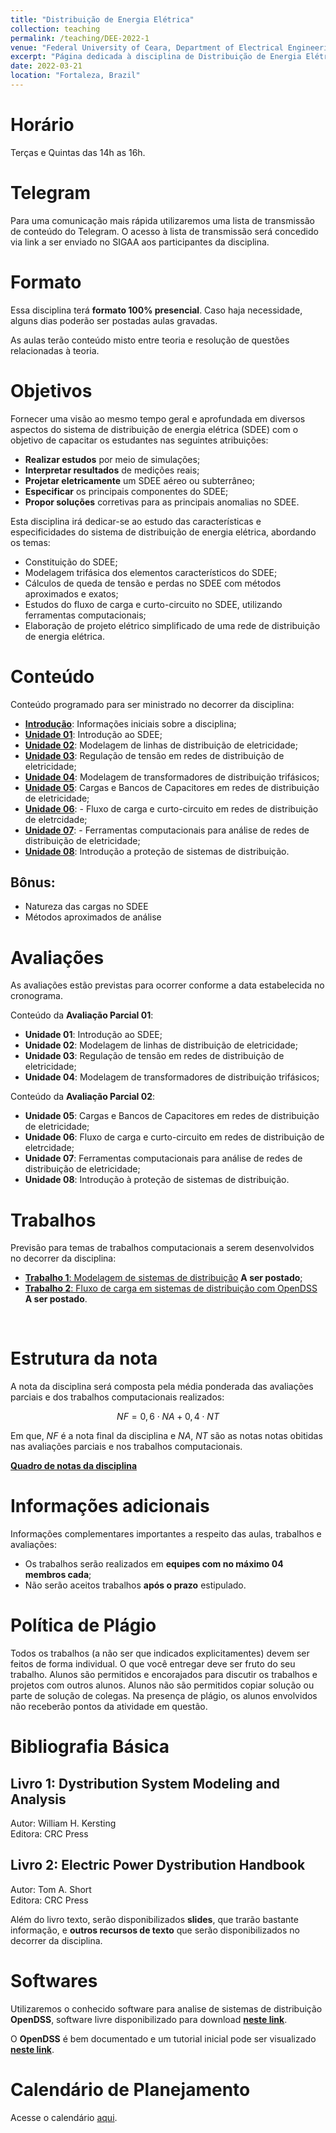 ```yaml
---
title: "Distribuição de Energia Elétrica"
collection: teaching
permalink: /teaching/DEE-2022-1
venue: "Federal University of Ceara, Department of Electrical Engineering"
excerpt: "Página dedicada à disciplina de Distribuição de Energia Elétrica - 2022.1"
date: 2022-03-21
location: "Fortaleza, Brazil"
---
```


# Horário

Terças e Quintas das 14h as 16h.

# Telegram

Para uma comunicação mais rápida utilizaremos uma lista de transmissão de conteúdo do Telegram. O acesso à lista de transmissão será concedido via link a ser enviado no SIGAA aos participantes da disciplina.

# Formato

Essa disciplina terá **formato 100% presencial**. Caso haja necessidade, alguns dias poderão ser postadas aulas gravadas.

As aulas terão conteúdo misto entre teoria e resolução de questões relacionadas à teoria.

# Objetivos

Fornecer uma visão ao mesmo tempo geral e aprofundada em diversos aspectos do sistema de distribuição de energia elétrica (SDEE) com o objetivo de capacitar os estudantes nas seguintes atribuições:
- **Realizar estudos** por meio de simulações;
- **Interpretar resultados** de medições reais;
- **Projetar eletricamente** um SDEE aéreo ou subterrâneo;
- **Especificar** os principais componentes do SDEE;
- **Propor soluções** corretivas para as principais anomalias no SDEE.

Esta disciplina irá dedicar-se ao estudo das características e especificidades do sistema de distribuição de energia elétrica, abordando os temas:
- Constituição do SDEE;
- Modelagem trifásica dos elementos característicos do SDEE;
- Cálculos de queda de tensão e perdas no SDEE com métodos aproximados e exatos;
- Estudos do fluxo de carga e curto-circuito no SDEE, utilizando ferramentas computacionais;
- Elaboração de projeto elétrico simplificado de uma rede de distribuição de energia elétrica.

# Conteúdo

Conteúdo programado para ser ministrado no decorrer da disciplina:
- [**Introdução**](/teaching/DEE-2022-1/Introducao): Informações iniciais sobre a disciplina;
- [**Unidade 01**](/teaching/DEE-2022-1/Unidade-01): Introdução ao SDEE;
- [**Unidade 02**](/teaching/DEE-2022-1/Unidade-02): Modelagem de linhas de distribuição de eletricidade;
- [**Unidade 03**](/teaching/DEE-2022-1/Unidade-03): Regulação de tensão em redes de distribuição de eletricidade;
- [**Unidade 04**](/teaching/DEE-2022-1/Unidade-04): Modelagem de transformadores de distribuição trifásicos;
- [**Unidade 05**](/teaching/DEE-2022-1/Unidade-05): Cargas e Bancos de Capacitores em redes de distribuição de eletricidade; 
- [**Unidade 06**](/teaching/DEE-2022-1/Unidade-06):  - Fluxo de carga e curto-circuito em redes de distribuição de eletrcidade;
- [**Unidade 07**](/teaching/DEE-2022-1/Unidade-07):  - Ferramentas computacionais para análise de redes de distribuição de eletricidade;
- [**Unidade 08**](/teaching/DEE-2022-1/Unidade-08): Introdução a proteção de sistemas de distribuição.

## Bônus:
- Natureza das cargas no SDEE
- Métodos aproximados de análise

# Avaliações

As avaliações estão previstas para ocorrer conforme a data estabelecida no cronograma.

Conteúdo da **Avaliação Parcial 01**:
- **Unidade 01**: Introdução ao SDEE;
- **Unidade 02**: Modelagem de linhas de distribuição de eletricidade;
- **Unidade 03**: Regulação de tensão em redes de distribuição de eletricidade;
- **Unidade 04**: Modelagem de transformadores de distribuição trifásicos;

Conteúdo da **Avaliação Parcial 02**:
- **Unidade 05**: Cargas e Bancos de Capacitores em redes de distribuição de eletricidade; 
- **Unidade 06**: Fluxo de carga e curto-circuito em redes de distribuição de eletrcidade;
- **Unidade 07**: Ferramentas computacionais para análise de redes de distribuição de eletricidade;
- **Unidade 08**: Introdução à proteção de sistemas de distribuição.

# Trabalhos

Previsão para temas de trabalhos computacionais a serem desenvolvidos no decorrer da disciplina:
- [**Trabalho 1**: Modelagem de sistemas de distribuição](/teaching/DEE-2022-1/Trabalho-01) **A ser postado**;
- [**Trabalho 2**: Fluxo de carga em sistemas de distribuição com OpenDSS](/teaching/DEE-2022-1/Trabalho-02) **A ser postado**.

<br>
<!-- [**Lista de divisão das equipes de trabalho**](/teaching/DEE-2021/Trabalho-01/Equipes) -->

# Estrutura da nota

A nota da disciplina será composta pela média ponderada das avaliações parciais e dos trabalhos computacionais realizados:

$$NF = 0,6 \cdot NA + 0,4 \cdot NT$$

Em que, $NF$ é a nota final da disciplina e $NA$, $NT$ são as notas notas obitidas nas avaliações parciais e nos trabalhos computacionais.

[**Quadro de notas da disciplina**](/teaching/DEE-2022-1/notas)

# Informações adicionais

Informações complementares importantes a respeito das aulas, trabalhos e avaliações:
- Os trabalhos serão realizados em **equipes com no máximo 04 membros cada**;
- Não serão aceitos trabalhos **após o prazo** estipulado.

# Política de Plágio

Todos os trabalhos (a não ser que indicados explicitamentes) devem ser feitos de forma individual. O que você entregar deve ser fruto do seu trabalho. Alunos são permitidos e encorajados para discutir os trabalhos e projetos com outros alunos. Alunos não são permitidos copiar solução ou parte de solução de colegas. Na presença de plágio, os alunos envolvidos não receberão pontos da atividade em questão.

# Bibliografia Básica


## Livro 1: Dystribution System Modeling and Analysis
Autor: William H. Kersting <br>
Editora: CRC Press <br>

## Livro 2: Electric Power Dystribution Handbook
Autor: Tom A. Short <br>
Editora: CRC Press <br>


Além do livro texto, serão disponibilizados **slides**, que trarão bastante informação, e **outros recursos de texto** que serão disponibilizados no decorrer da disciplina.

# Softwares

Utilizaremos o conhecido software para analise de sistemas de distribuição **OpenDSS**, software livre disponibilizado para download [**neste link**](https://sourceforge.net/projects/electricdss/).

O **OpenDSS** é bem documentado e um tutorial inicial pode ser visualizado [**neste link**](http://sourceforge.net/p/electricdss/code/HEAD/tree/trunk/Distrib/Doc/OpenDSSPrimer.pdf).

# Calendário de Planejamento

Acesse o calendário [aqui](https://drive.google.com/file/d/1fs3JpeUzd_0VlVCt_5HYGn1W9Y-NzEfv/view?usp=drivesdk).